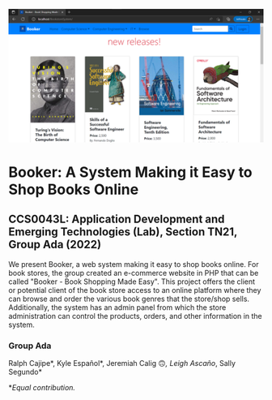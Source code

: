 ![](screenshots/homepage_landing.png)
# Booker: A System Making it Easy to Shop Books Online

## CCS0043L: Application Development and Emerging Technologies (Lab), Section TN21, Group Ada (2022)

We present Booker, a web system making it easy to shop books online. For book stores, the group created an e-commerce website in PHP that can be called "Booker - Book Shopping Made Easy". This project offers the client or potential client of the book store access to an online platform where they can browse and order the various book genres that the store/shop sells. Additionally, the system has an admin panel from which the store administration can control the products, orders, and other information in the system.


### Group Ada
Ralph Cajipe*,
Kyle Español*,
Jeremiah Calig 🙃*,
Leigh Ascaño*,
Sally Segundo*

**Equal contribution.*


